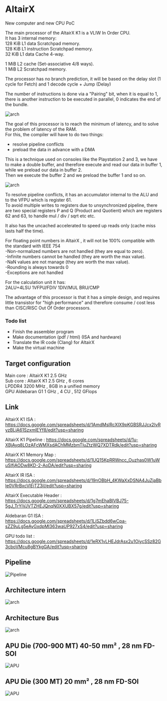 # AltairX
New computer and new CPU PoC

The main processor of the AltairX K1 is a VLIW In Order CPU.  
It has 3 internal memory:  
128 KiB L1 data Scratchpad memory.  
128 KiB L1 instruction Scratchpad memory.  
32 KiB L1 data Cache 4-way.  

1 MiB L2 cache (Set-associative 4/8 ways).  
1 MiB L2 Scratchpad memory.  

The processor has no branch prediction, it will be based on the delay slot (1 cycle for Fetch) and 1 decode cycle + Jump (Delay)

The number of instructions is done via a "Pairing" bit, when it is equal to 1, there is another instruction to be executed in parallel, 0 indicates the end of the bundle.  

<img src="Altair_instruction.png?raw=true" alt="arch">   

The goal of this processor is to reach the minimum of latency, and to solve the problem of latency of the RAM.  
For this, the compiler will have to do two things:  
- resolve pipeline conflicts  
- preload the data in advance with a DMA

This is a technique used on consoles like the Playstation 2 and 3, we have to make a double buffer, and therefore execute and read our data in buffer 1, while we preload our data in buffer 2.  
Then we execute the buffer 2 and we preload the buffer 1 and so on.  

<img src="Single-and-Double-Buffering.png?raw=true" alt="arch">  

To resolve pipeline conflicts, it has an accumulator internal to the ALU and to the VFPU which is register 61.  
To avoid multiple writes to registers due to unsynchronized pipeline, there are two special registers P and Q (Product and Quotient) which are registers 62 and 63, to handle mul / div / sqrt etc etc.  

It also has the uncached accelerated to speed up reads only (cache miss lasts half the time).

For floating point numbers in AltairX , it will not be 100% compatible with the standard with IEEE 754  
-Non-normalized numbers are not handled (they are equal to zero).  
-Infinite numbers cannot be handled (they are worth the max value).  
-NaN values are not manage (they are worth the max value).  
-Rounding is always towards 0  
-Exceptions are not handled   

For the calculation unit it has:  
2ALU+4LSU 1VFPU/FDIV 1DIV/MUL BRU/CMP  

The advantage of this processor is that it has a simple design, and requires little transistor for "high performance" and therefore consume / cost less than CISC/RISC Out Of Order processors.

### Todo list
- Finish the assembler program
- Make documentation (pdf / html) (ISA and hardware)
- Translate the IR code (Clang) for AltairX
- Make the virtual machine

## Target configuration
Main core : AltairX K1 2.5 GHz  
Sub  core : AltairX K1 2.5 GHz , 6 cores   
LPDDR4 3200 MHz , 8GB in a unified memory  
GPU Aldebaran G1 1 GHz , 4 CU , 512 GFlops  

## Link
AltairX K1 ISA : https://docs.google.com/spreadsheets/d/1AmdMslRcXIX9pKGBSRJJcx2IvRyzBLjA61SzxmlEYf8/edit?usp=sharing   

AltairX K1 Pipeline : https://docs.google.com/spreadsheets/d/1u-XBjAyq8LOzAFcWMXsdAChMMzbmTIuZtzWQ7XDTRdk/edit?usp=sharing  

AltairX K1 Memory Map : https://docs.google.com/spreadsheets/d/1UQ15KpRRWncc_Ouzhas0W1uWuSIfjAODw8KD-2-AoDA/edit?usp=sharing  

AltairX IR ISA : https://docs.google.com/spreadsheets/d/19nOBbH_4KWaXxDSNA4JuZjaBble0VRrBxcVlEjTZ3iI/edit?usp=sharing

AltairX Executable Header : https://docs.google.com/spreadsheets/d/1g7mEhaBIVBJ75-5gJ_TrYiVJVTZHEJQnqN0XXUBX57g/edit?usp=sharing

Aldebaran G1 ISA : https://docs.google.com/spreadsheets/d/1LiSZbdd6wCpa-sZZ9uLg5eAyGxdpMl363waUP927xS4/edit?usp=sharing  

GPU todo list : https://docs.google.com/spreadsheets/d/1eRX1vLHEJdrAsx2u1OiycSSz82G3cboVMcu8gBYkgGA/edit?usp=sharing  


## Pipeline
<img src="AltairE0_diagram.png?raw=true" alt="Pipeline">

## Architecture intern 
<img src="Altair_arch_Intern.png?raw=true" alt="arch">

## Architecture Bus 
<img src="Altair_Bus2.png?raw=true" alt="arch">

## APU Die (700-900 MT) 40-50 mm² , 28 nm FD-SOI
<img src="APU_AX-K1.png?raw=true" alt="APU">

## APU Die (300 MT) 20 mm² , 28 nm FD-SOI
<img src="APU_AX-E0.png?raw=true" alt="APU">
